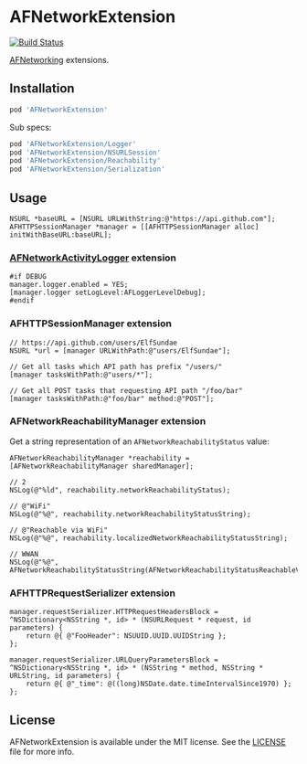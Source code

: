 # AFNetworkExtension

[![Build Status](https://travis-ci.org/ElfSundae/AFNetworkExtension.svg)](https://travis-ci.org/ElfSundae/AFNetworkExtension)

[AFNetworking](https://github.com/AFNetworking/AFNetworking) extensions.

## Installation

```ruby
pod 'AFNetworkExtension'
```

Sub specs:

```ruby
pod 'AFNetworkExtension/Logger'
pod 'AFNetworkExtension/NSURLSession'
pod 'AFNetworkExtension/Reachability'
pod 'AFNetworkExtension/Serialization'
```

## Usage

```objc
NSURL *baseURL = [NSURL URLWithString:@"https://api.github.com"];
AFHTTPSessionManager *manager = [[AFHTTPSessionManager alloc] initWithBaseURL:baseURL];
```

### [AFNetworkActivityLogger](https://github.com/AFNetworking/AFNetworkActivityLogger) extension

```objc
#if DEBUG
manager.logger.enabled = YES;
[manager.logger setLogLevel:AFLoggerLevelDebug];
#endif
```

### AFHTTPSessionManager extension

```objc
// https://api.github.com/users/ElfSundae
NSURL *url = [manager URLWithPath:@"users/ElfSundae"];

// Get all tasks which API path has prefix "/users/"
[manager tasksWithPath:@"users/*"];

// Get all POST tasks that requesting API path "/foo/bar"
[manager tasksWithPath:@"foo/bar" method:@"POST"];
```

### AFNetworkReachabilityManager extension

Get a string representation of an `AFNetworkReachabilityStatus` value:

```objc
AFNetworkReachabilityManager *reachability = [AFNetworkReachabilityManager sharedManager];

// 2
NSLog(@"%ld", reachability.networkReachabilityStatus);

// @"WiFi"
NSLog(@"%@", reachability.networkReachabilityStatusString);

// @"Reachable via WiFi"
NSLog(@"%@", reachability.localizedNetworkReachabilityStatusString);

// WWAN
NSLog(@"%@", AFNetworkReachabilityStatusString(AFNetworkReachabilityStatusReachableViaWWAN));
```

### AFHTTPRequestSerializer extension

```objc
manager.requestSerializer.HTTPRequestHeadersBlock = ^NSDictionary<NSString *, id> * (NSURLRequest * request, id parameters) {
    return @{ @"FooHeader": NSUUID.UUID.UUIDString };
};

manager.requestSerializer.URLQueryParametersBlock = ^NSDictionary<NSString *, id> * (NSString * method, NSString * URLString, id parameters) {
    return @{ @"_time": @((long)NSDate.date.timeIntervalSince1970) };
};
```

## License

AFNetworkExtension is available under the MIT license. See the [LICENSE](LICENSE) file for more info.
